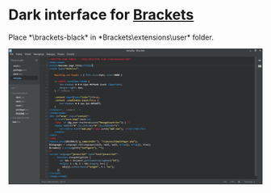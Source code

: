 # Dark interface for [Brackets](https://github.com/adobe/brackets)

Place *\brackets-black\* in *Brackets\extensions\user\* folder.

![Preview](https://raw.githubusercontent.com/Tymek/brackets-dark/master/preview.png)